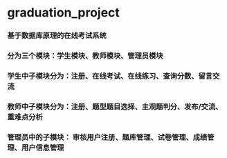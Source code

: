 # graduation_project
### 基于数据库原理的在线考试系统
### 分为三个模块：学生模块、教师模块、管理员模块
### 学生中子模块分为：注册、在线考试、在线练习、查询分数、留言交流
### 教师中子模块分为：注册、题型题目选择、主观题判分、发布/交流、重难点分析
### 管理员中的子模块： 审核用户注册、题库管理、试卷管理、成绩管理、用户信息管理
